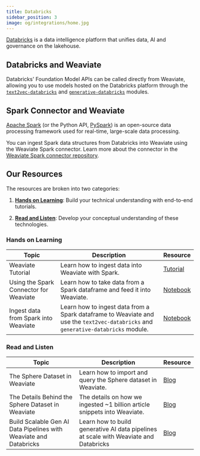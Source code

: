 ```yaml
---
title: Databricks
sidebar_position: 3
image: og/integrations/home.jpg
---
```


[Databricks](https://www.databricks.com/) is a data intelligence platform that unifies data, AI and governance on the lakehouse.

## Databricks and Weaviate

Databricks' Foundation Model APIs can be called directly from Weaviate, allowing you to use models hosted on the Databricks platform through the [`text2vec-databricks`](/developers/weaviate/model-providers/databricks/embeddings) and [`generative-databricks`](/developers/weaviate/model-providers/databricks/generative) modules.

## Spark Connector and Weaviate

[Apache Spark](https://spark.apache.org/docs/latest/api/python/index.html) (or the Python API, [PySpark](https://spark.apache.org/docs/latest/api/python/index.html#:~:text=PySpark%20is%20the%20Python%20API,for%20interactively%20analyzing%20your%20data.)) is an open-source data processing framework used for real-time, large-scale data processing. 

You can ingest Spark data structures from Databricks into Weaviate using the Weaviate Spark connector. Learn more about the connector in the [Weaviate Spark connector repository](https://github.com/weaviate/spark-connector).


## Our Resources 
The resources are broken into two categories: 
1. [**Hands on Learning**](#hands-on-learning): Build your technical understanding with end-to-end tutorials.

2. [**Read and Listen**](#read-and-listen): Develop your conceptual understanding of these technologies.

### Hands on Learning

| Topic | Description | Resource | 
| --- | --- | --- |
| Weaviate Tutorial | Learn how to ingest data into Weaviate with Spark. | [Tutorial](/developers/weaviate/tutorials/spark-connector)
| Using the Spark Connector for Weaviate | Learn how to take data from a Spark dataframe and feed it into Weaviate. | [Notebook](https://github.com/weaviate/recipes/blob/main/integrations/data-platforms/spark/spark-connector.ipynb) |
| Ingest data from Spark into Weaviate | Learn how to ingest data from a Spark dataframe to Weaviate and use the `text2vec-databricks` and `generative-databricks` module. | [Notebook](https://github.com/weaviate/recipes/blob/main/integrations/data-platforms/databricks/databricks-spark-connector-demo.ipynb) |

### Read and Listen 
| Topic | Description | Resource | 
| --- | --- | --- |
| The Sphere Dataset in Weaviate | Learn how to import and query the Sphere dataset in Weaviate. | [Blog](/blog/sphere-dataset-in-weaviate) |
| The Details Behind the Sphere Dataset in Weaviate | The details on how we ingested ~1 billion article snippets into Weaviate. | [Blog](/blog/details-behind-the-sphere-dataset-in-weaviate) |
| Build Scalable Gen AI Data Pipelines with Weaviate and Databricks | Learn how to build generative AI data pipelines at scale with Weaviate and Databricks | [Blog](/blog/genai-apps-with-weaviate-and-databricks) |